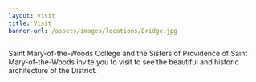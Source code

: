```yaml
---
layout: visit
title: Visit
banner-url: /assets/images/locations/Bridge.jpg
---
```

Saint Mary-of-the-Woods College and the Sisters of Providence of Saint Mary-of-the-Woods invite you to visit to see the beautiful and historic architecture of the District.
